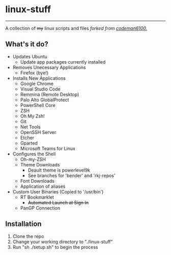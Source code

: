 # linux-stuff
---
A collection of ~~my~~ linux scripts and files _forked from [codeman6100.](https://github.com/codeman6100/linux-stuff)_

## What's it do?
* Updates Ubuntu
  * Update app packages currently installed
* Removes Unecessary Applications
  * Firefox (bye!)
* Installs New Applications
  * Google Chrome
  * Visual Studio Code
  * Remmina (Remote Desktop)
  * Palo Alto GlobalProtect
  * PowerShell Core
  * ZSH
  * Oh My Zsh!
  * Git
  * Net Tools
  * OpenSSH Server
  * Etcher
  * Gparted
  * Microsoft Teams for Linux
* Configures the Shell
  * Oh-my-ZSH
  * Theme Downloads
    * Deault theme is powerlevel9k
    * See branches for 'bender' and 'rkj-repos'
  * Font Downloads
  * Application of aliases
* Custom User Binaries (Copied to '/usr/bin')
  * RT Bookmarklet
    * ~~Automated Launch at Sign In~~
  * PanGP Connection
## Installation
1. Clone the repo
2. Change your working directory to "./linux-stuff"
3. Run "sh ./setup.sh" to begin the process
